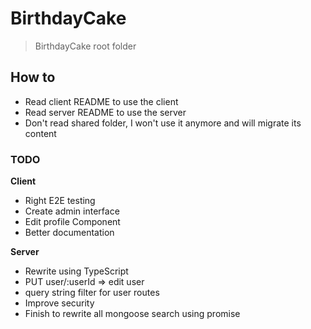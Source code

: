# BirthdayCake

> BirthdayCake root folder

## How to
* Read client README to use the client
* Read server README to use the server
* Don't read shared folder, I won't use it anymore and will migrate its content

### TODO

**Client**
* Right E2E testing
* Create admin interface
* Edit profile Component
* Better documentation

**Server**
* Rewrite using TypeScript
* PUT user/:userId => edit user
* query string filter for user routes
* Improve security
* Finish to rewrite all mongoose search using promise
